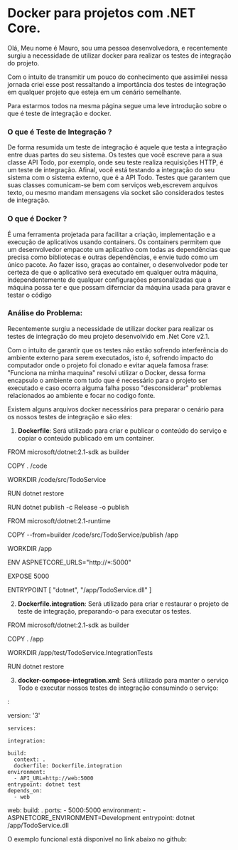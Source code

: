 # **Docker para projetos com .NET Core.**

Olá, Meu nome é Mauro, sou uma pessoa desenvolvedora, e recentemente surgiu a necessidade de utilizar docker para realizar os testes de integração do projeto. 

Com o intuito de transmitir um pouco do conhecimento que assimilei nessa jornada criei esse post ressaltando a importância dos testes de integração em qualquer projeto que esteja em um cenário semelhante.

Para estarmos todos na mesma página segue uma leve introdução sobre o que é teste de integração e docker. 

### **O que é Teste de Integração ?** 

De forma resumida um teste de integração é aquele que testa a integração entre duas partes do seu sistema. Os testes que você escreve para a sua classe API Todo, por exemplo, onde seu teste realiza requisições HTTP, é um teste de integração. Afinal, você está testando a integração do seu sistema com o sistema externo, que é a API Todo. Testes que garantem que suas classes comunicam-se bem com serviços web,escrevem arquivos texto, ou mesmo mandam mensagens via socket são considerados testes de integração.

### **O que é Docker ?** 

É uma ferramenta projetada para facilitar a criação, implementação e a execução de aplicativos usando containers. Os containers permitem que um desenvolvedor empacote um aplicativo com todas as dependências que precisa como bibliotecas e outras dependências, e envie tudo como um único pacote. Ao fazer isso, graças ao container, o desenvolvedor pode ter certeza de que o aplicativo será executado em qualquer outra máquina, independentemente de qualquer configurações personalizadas que a máquina possa ter e que possam difernciar da máquina usada para gravar e testar o código

### **Análise do Problema:**

Recentemente surgiu a necessidade de utilizar docker para realizar os testes de integração do meu projeto desenvolvido em .Net Core v2.1.

Com o intuito de garantir que os testes não estão sofrendo interferência do ambiente externo para serem executados, isto é, sofrendo impacto do computador onde o projeto foi clonado e evitar aquela famosa frase: "Funciona na minha maquina" resolvi utilizar o Docker, dessa forma encapsulo o ambiente com tudo que é necessário para o projeto ser executado e caso ocorra alguma falha posso "desconsiderar" problemas relacionados ao ambiente e focar no codigo fonte. 

Existem alguns arquivos docker necessários para preparar o cenário para os nossos testes de integração e são eles: 

1.  **Dockerfile**: Será utilizado para criar e publicar o  conteúdo do serviço e copiar o conteúdo publicado em um container.

FROM microsoft/dotnet:2.1-sdk as builder

COPY . /code

WORKDIR /code/src/TodoService

RUN dotnet restore 

RUN dotnet publish -c Release -o publish

FROM microsoft/dotnet:2.1-runtime

COPY --from=builder /code/src/TodoService/publish /app

WORKDIR /app

ENV ASPNETCORE_URLS="http://*:5000"

EXPOSE 5000

ENTRYPOINT [ "dotnet", "/app/TodoService.dll" ]

2. **Dockerfile.integration**: Será utilizado para criar e restaurar o projeto de teste de integração, preparando-o para executar os testes. 

FROM microsoft/dotnet:2.1-sdk as builder

COPY . /app

WORKDIR /app/test/TodoService.IntegrationTests

RUN dotnet restore

3. **docker-compose-integration.xml**: Será utilizado para manter o serviço Todo e executar nossos testes de integração consumindo o serviço:

:

version: '3'
   
    services:
         
    integration:
    
    build: 
      context: .
      dockerfile: Dockerfile.integration
    environment:
      - API_URL=http://web:5000
    entrypoint: dotnet test
    depends_on:
      - web
  web:
    build: .
    ports: 
      - 5000:5000
    environment:
      - ASPNETCORE_ENVIRONMENT=Development
    entrypoint: dotnet /app/TodoService.dll
 

O exemplo funcional está disponivel no link abaixo no github: 
